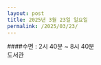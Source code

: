 ```yaml
---
layout: post
title: 2025년 3월 23일 일요일
permalink: /2025/03/23/
---
```

####수면 : 2시  40분 ~ 8시 40분<br/>
도서관